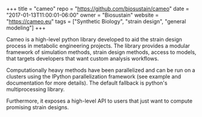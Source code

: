 +++
title = "cameo"
repo = "https://github.com/biosustain/cameo"
date = "2017-01-13T11:00:01-06:00"
owner = "Biosustain"
website = "https://cameo.eu"
tags = ["Synthetic Biology", "strain design", "general modeling"]
+++

Cameo is a high-level python library developed to aid the strain design process in metabolic engineering projects. The library provides a modular framework of simulation methods, strain design methods, access to models, that targets developers that want custom analysis workflows.

Computationally heavy methods have been parallelized and can be run on a clusters using the IPython parallelization framework (see example and documentation for more details). The default fallback is python's multiprocessing library.

Furthermore, it exposes a high-level API to users that just want to compute promising strain designs.

